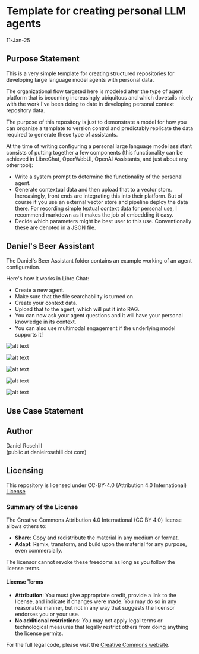 #  Template for creating personal LLM agents

11-Jan-25

## Purpose Statement

This is a very simple template for creating structured repositories for developing large language model agents with personal data. 

The organizational flow targeted here is modeled after the type of agent platform that is becoming increasingly ubiquitous and which dovetails nicely with the work I've been doing to date in developing personal context repository data.

The purpose of this repository is just to demonstrate a model for how you can organize a template to version control and predictably replicate the data required to generate these type of assistants.

At the time of writing configuring a personal large language model assistant consists of putting together a few components (this functionality can be achieved in LibreChat, OpenWebUI, OpenAI Assistants, and just about any other tool):

- Write a system prompt to determine the functionality of the personal agent. 
- Generate contextual data and then upload that to a vector store. Increasingly, front ends are integrating this into their platform. But of course if you use an external vector store and pipeline deploy the data there.  For recording simple textual context data for personal use, I recommend markdown as it makes the job of embedding it easy. 
- Decide which parameters might be best user to this use. Conventionally these are denoted in a JSON file. 

## Daniel's Beer Assistant

The Daniel's Beer Assistant folder contains an example working of an agent configuration.

Here's how it works in Libre Chat:

- Create a new agent. 
- Make sure that the file searchability is turned on.
- Create your context data. 
- Upload that to the agent, which will put it into RAG. 
- You can now ask your agent questions and it will have your personal knowledge in its context. 
- You can also use multimodal engagement if the underlying model supports it!

![alt text](screenshots/librechat/1.png)

![alt text](screenshots/librechat/2.png)

![alt text](screenshots/librechat/3.png)

![alt text](screenshots/librechat/4.png)

![alt text](screenshots/librechat/5.png)


## Use Case Statement

## Author

Daniel Rosehill  
(public at danielrosehill dot com)

## Licensing

This repository is licensed under CC-BY-4.0 (Attribution 4.0 International) 
[License](https://creativecommons.org/licenses/by/4.0/)

### Summary of the License
The Creative Commons Attribution 4.0 International (CC BY 4.0) license allows others to:
- **Share**: Copy and redistribute the material in any medium or format.
- **Adapt**: Remix, transform, and build upon the material for any purpose, even commercially.

The licensor cannot revoke these freedoms as long as you follow the license terms.

#### License Terms
- **Attribution**: You must give appropriate credit, provide a link to the license, and indicate if changes were made. You may do so in any reasonable manner, but not in any way that suggests the licensor endorses you or your use.
- **No additional restrictions**: You may not apply legal terms or technological measures that legally restrict others from doing anything the license permits.

For the full legal code, please visit the [Creative Commons website](https://creativecommons.org/licenses/by/4.0/legalcode).
